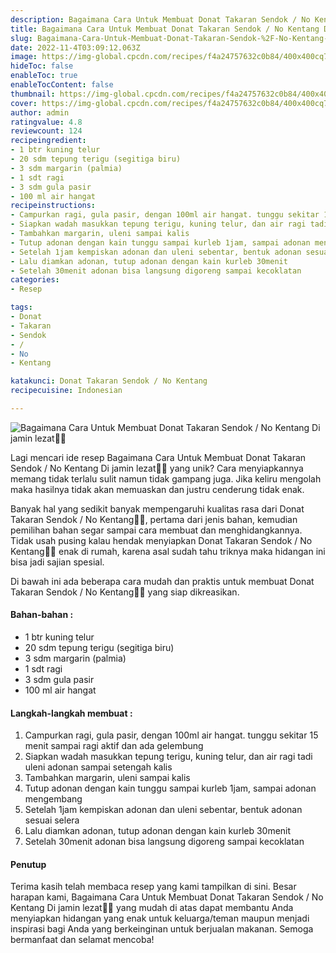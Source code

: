 ```yaml
---
description: Bagaimana Cara Untuk Membuat Donat Takaran Sendok / No Kentang Di jamin lezat"
title: Bagaimana Cara Untuk Membuat Donat Takaran Sendok / No Kentang Di jamin lezat
slug: Bagaimana-Cara-Untuk-Membuat-Donat-Takaran-Sendok-%2F-No-Kentang-Di-jamin-lezat
date: 2022-11-4T03:09:12.063Z
image: https://img-global.cpcdn.com/recipes/f4a24757632c0b84/400x400cq70/photo.jpg
hideToc: false
enableToc: true
enableTocContent: false
thumbnail: https://img-global.cpcdn.com/recipes/f4a24757632c0b84/400x400cq70/photo.jpg
cover: https://img-global.cpcdn.com/recipes/f4a24757632c0b84/400x400cq70/photo.jpg
author: admin
ratingvalue: 4.8
reviewcount: 124
recipeingredient:
- 1 btr kuning telur
- 20 sdm tepung terigu (segitiga biru)
- 3 sdm margarin (palmia)
- 1 sdt ragi
- 3 sdm gula pasir
- 100 ml air hangat
recipeinstructions:
- Campurkan ragi, gula pasir, dengan 100ml air hangat. tunggu sekitar 15 menit sampai ragi aktif dan ada gelembung
- Siapkan wadah masukkan tepung terigu, kuning telur, dan air ragi tadi uleni adonan sampai setengah kalis
- Tambahkan margarin, uleni sampai kalis
- Tutup adonan dengan kain tunggu sampai kurleb 1jam, sampai adonan mengembang
- Setelah 1jam kempiskan adonan dan uleni sebentar, bentuk adonan sesuai selera
- Lalu diamkan adonan, tutup adonan dengan kain kurleb 30menit
- Setelah 30menit adonan bisa langsung digoreng sampai kecoklatan
categories:
- Resep

tags:
- Donat
- Takaran
- Sendok
- /
- No
- Kentang

katakunci: Donat Takaran Sendok / No Kentang
recipecuisine: Indonesian

---
```


![Bagaimana Cara Untuk Membuat Donat Takaran Sendok / No Kentang Di jamin lezat👩‍🍳](https://img-global.cpcdn.com/recipes/f4a24757632c0b84/400x400cq70/photo.jpg)

Lagi mencari ide resep Bagaimana Cara Untuk Membuat Donat Takaran Sendok / No Kentang Di jamin lezat👩‍🍳 yang unik? Cara menyiapkannya memang tidak terlalu sulit namun tidak gampang juga. Jika keliru mengolah maka hasilnya tidak akan memuaskan dan justru cenderung tidak enak.

Banyak hal yang sedikit banyak mempengaruhi kualitas rasa dari Donat Takaran Sendok / No Kentang👩‍🍳, pertama dari jenis bahan, kemudian pemilihan bahan segar sampai cara membuat dan menghidangkannya. Tidak usah pusing kalau hendak menyiapkan Donat Takaran Sendok / No Kentang👩‍🍳 enak di rumah, karena asal sudah tahu triknya maka hidangan ini bisa jadi sajian spesial.

Di bawah ini ada beberapa cara mudah dan praktis untuk membuat Donat Takaran Sendok / No Kentang👩‍🍳 yang siap dikreasikan.

<!--inarticleads1-->

#### Bahan-bahan :

- 1 btr kuning telur
- 20 sdm tepung terigu (segitiga biru)
- 3 sdm margarin (palmia)
- 1 sdt ragi
- 3 sdm gula pasir
- 100 ml air hangat

<!--inarticleads2-->

#### Langkah-langkah membuat :

1. Campurkan ragi, gula pasir, dengan 100ml air hangat. tunggu sekitar 15 menit sampai ragi aktif dan ada gelembung
1. Siapkan wadah masukkan tepung terigu, kuning telur, dan air ragi tadi uleni adonan sampai setengah kalis
1. Tambahkan margarin, uleni sampai kalis
1. Tutup adonan dengan kain tunggu sampai kurleb 1jam, sampai adonan mengembang
1. Setelah 1jam kempiskan adonan dan uleni sebentar, bentuk adonan sesuai selera
1. Lalu diamkan adonan, tutup adonan dengan kain kurleb 30menit
1. Setelah 30menit adonan bisa langsung digoreng sampai kecoklatan

#### Penutup

Terima kasih telah membaca resep yang kami tampilkan di sini. Besar harapan kami, Bagaimana Cara Untuk Membuat Donat Takaran Sendok / No Kentang Di jamin lezat👩‍🍳 yang mudah di atas dapat membantu Anda menyiapkan hidangan yang enak untuk keluarga/teman maupun menjadi inspirasi bagi Anda yang berkeinginan untuk berjualan makanan. Semoga bermanfaat dan selamat mencoba!